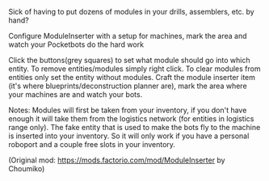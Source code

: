 Sick of having to put dozens of modules in your drills, assemblers, etc. by hand?

Configure ModuleInserter with a setup for machines, mark the area and watch your Pocketbots do the hard work

Click the buttons(grey squares) to set what module should go into which entity. To remove entities/modules simply right click.
To clear modules from entities only set the entity without modules.
Craft the module inserter item (it's where blueprints/deconstruction planner are), mark the area where your machines are and watch your bots.

Notes:
    Modules will first be taken from your inventory, if you don't have enough it will take them from the logistics network (for entities in logistics range only). The fake entity that is used to make the bots fly to the machine is inserted into your inventory. So it will only work if you have a personal roboport and a couple free slots in your inventory.


(Original mod: https://mods.factorio.com/mod/ModuleInserter by Choumiko)